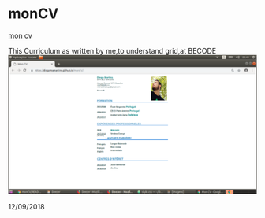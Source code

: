 # monCV
[mon cv](https://diogomamartins.github.io/monCV/)

This Curriculum as written by me,to understand grid,at BECODE
![How its look](cv.png)

















12/09/2018
